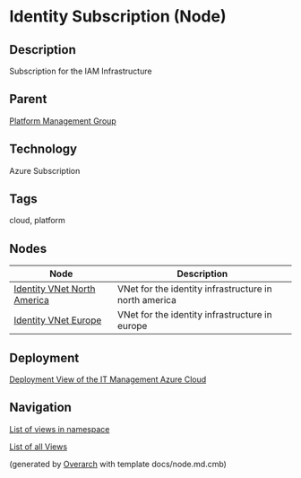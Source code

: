 
# Identity Subscription (Node)
## Description
Subscription for the IAM Infrastructure

## Parent
[Platform Management Group](../../../mybank/it-management/azure/platform-management-group.md)

## Technology
Azure Subscription

## Tags
cloud, platform
## Nodes
| Node | Description |
|---|---|
| [Identity  VNet North America](../../../mybank/it-management/azure/identity-vnet-north-america.md)| VNet for the identity infrastructure in north america |
| [Identity VNet Europe](../../../mybank/it-management/azure/identity-vnet-europe.md)| VNet for the identity infrastructure in europe |


## Deployment
[Deployment View of the IT Management Azure Cloud](../../../mybank/it-management/azure/deployment-view.md)


## Navigation
[List of views in namespace](./views-in-namespace.md)

[List of all Views](../../../views.md)


(generated by [Overarch](https://github.com/soulspace-org/overarch) with template docs/node.md.cmb)
